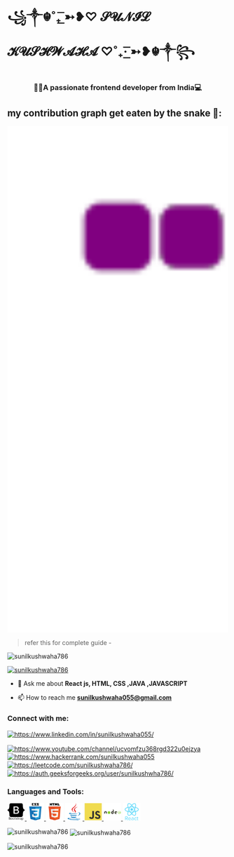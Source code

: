 <h1 >꧁༒☬˚₊ ͟͟͞➳❥♡ 𝓢𝓤𝓝𝓘𝓛 𝓚𝓤𝓢𝓗𝓦𝓐𝓗𝓐 ♡˚₊· ͟͟͞͞➳❥☬༒꧂
</h1>
<h3 align="center">⛹🏻A passionate frontend developer from India💻</h3>


## my contribution graph get eaten by the snake 🐍:
<img align='center' src='https://github.com/mayankchaudhary26/mayankchaudhary26/blob/output/github-contribution-grid-snake.gif' width='900"'>

> refer this for complete guide -

<p align="left"> <img src="https://komarev.com/ghpvc/?username=sunilkushwaha786&label=Profile%20views&color=0e75b6&style=flat" alt="sunilkushwaha786" /> </p>

<p align="left"> <a href="https://github.com/ryo-ma/github-profile-trophy"><img src="https://github-profile-trophy.vercel.app/?username=sunilkushwaha786" alt="sunilkushwaha786" /></a> </p>

- 💬 Ask me about **React js, HTML, CSS ,JAVA ,JAVASCRIPT**

- 📫 How to reach me **sunilkushwaha055@gmail.com**

<h3 align="left">Connect with me:</h3>
<p align="left">
<a href="https://linkedin.com/in/https://www.linkedin.com/in/sunilkushwaha055/" target="blank"><img align="center" src="https://raw.githubusercontent.com/rahuldkjain/github-profile-readme-generator/master/src/images/icons/Social/linked-in-alt.svg" alt="https://www.linkedin.com/in/sunilkushwaha055/" height="30" width="40" /></a>

<a href="https://www.youtube.com/c/https://www.youtube.com/channel/ucvomfzu368rgd322u0ejzya" target="blank"><img align="center" src="https://raw.githubusercontent.com/rahuldkjain/github-profile-readme-generator/master/src/images/icons/Social/youtube.svg" alt="https://www.youtube.com/channel/ucvomfzu368rgd322u0ejzya" height="30" width="40" /></a>
<a href="https://www.hackerrank.com/https://www.hackerrank.com/sunilkushwaha055" target="blank"><img align="center" src="https://raw.githubusercontent.com/rahuldkjain/github-profile-readme-generator/master/src/images/icons/Social/hackerrank.svg" alt="https://www.hackerrank.com/sunilkushwaha055" height="30" width="40" /></a>
<a href="https://www.leetcode.com/https://leetcode.com/sunilkushwaha786/" target="blank"><img align="center" src="https://raw.githubusercontent.com/rahuldkjain/github-profile-readme-generator/master/src/images/icons/Social/leet-code.svg" alt="https://leetcode.com/sunilkushwaha786/" height="30" width="40" /></a>
<a href="https://auth.geeksforgeeks.org/user/https://auth.geeksforgeeks.org/user/sunilkushwha786/" target="blank"><img align="center" src="https://raw.githubusercontent.com/rahuldkjain/github-profile-readme-generator/master/src/images/icons/Social/geeks-for-geeks.svg" alt="https://auth.geeksforgeeks.org/user/sunilkushwha786/" height="30" width="40" /></a>
</p>

<h3 align="left">Languages and Tools:</h3>
<p align="left"> <a href="https://getbootstrap.com" target="_blank" rel="noreferrer"> <img src="https://raw.githubusercontent.com/devicons/devicon/master/icons/bootstrap/bootstrap-plain-wordmark.svg" alt="bootstrap" width="40" height="40"/> </a> <a href="https://www.w3schools.com/css/" target="_blank" rel="noreferrer"> <img src="https://raw.githubusercontent.com/devicons/devicon/master/icons/css3/css3-original-wordmark.svg" alt="css3" width="40" height="40"/> </a> <a href="https://www.w3.org/html/" target="_blank" rel="noreferrer"> <img src="https://raw.githubusercontent.com/devicons/devicon/master/icons/html5/html5-original-wordmark.svg" alt="html5" width="40" height="40"/> </a> <a href="https://www.java.com" target="_blank" rel="noreferrer"> <img src="https://raw.githubusercontent.com/devicons/devicon/master/icons/java/java-original.svg" alt="java" width="40" height="40"/> </a> <a href="https://developer.mozilla.org/en-US/docs/Web/JavaScript" target="_blank" rel="noreferrer"> <img src="https://raw.githubusercontent.com/devicons/devicon/master/icons/javascript/javascript-original.svg" alt="javascript" width="40" height="40"/> </a> <a href="https://nodejs.org" target="_blank" rel="noreferrer"> <img src="https://raw.githubusercontent.com/devicons/devicon/master/icons/nodejs/nodejs-original-wordmark.svg" alt="nodejs" width="40" height="40"/> </a> <a href="https://reactjs.org/" target="_blank" rel="noreferrer"> <img src="https://raw.githubusercontent.com/devicons/devicon/master/icons/react/react-original-wordmark.svg" alt="react" width="40" height="40"/> </a> </p>

<p><img align="left" src="https://github-readme-stats.vercel.app/api/top-langs?username=sunilkushwaha786&show_icons=true&locale=en&layout=compact" alt="sunilkushwaha786" /></p>

<p>&nbsp;<img align="center" src="https://github-readme-stats.vercel.app/api?username=sunilkushwaha786&show_icons=true&locale=en" alt="sunilkushwaha786" /></p>

<p><img align="center" src="https://github-readme-streak-stats.herokuapp.com/?user=sunilkushwaha786&" alt="sunilkushwaha786" /></p>
